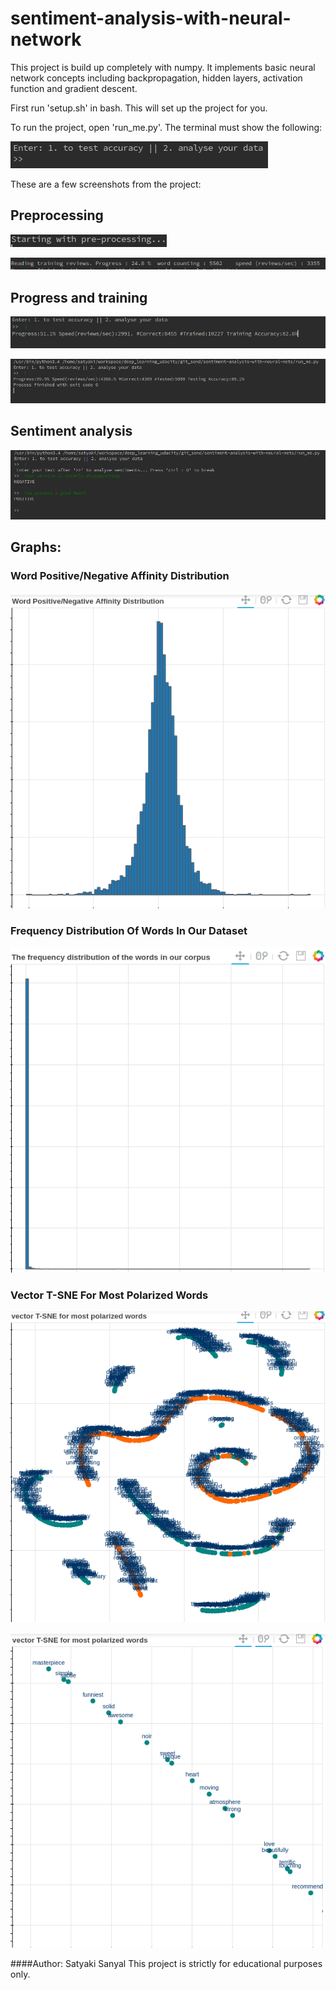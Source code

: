 # sentiment-analysis-with-neural-network
This project is build up completely with numpy.
It implements basic neural network concepts including backpropagation,
hidden layers, activation function and gradient descent.

First run 'setup.sh' in bash. This will set up the project for you.

To run the project, open 'run_me.py'. The terminal must show the following:

![Terminal screen_1](https://github.com/Satyaki0924/sentiment-analysis-with-neural-network/blob/master/res/pr2.1.png?raw=true "Terminal1")

These are a few screenshots from the project:

## Preprocessing

![Terminal screen_2](https://github.com/Satyaki0924/sentiment-analysis-with-neural-network/blob/master/res/pr2.2.png?raw=true "Terminal2")

![Terminal screen_3](https://github.com/Satyaki0924/sentiment-analysis-with-neural-network/blob/master/res/pr.2.3.png?raw=true "Terminal3")

## Progress and training

![Terminal screen_5](https://github.com/Satyaki0924/sentiment-analysis-with-neural-network/blob/master/res/pr.2.5.png?raw=true "Terminal5")

![Terminal screen_6](https://github.com/Satyaki0924/sentiment-analysis-with-neural-network/blob/master/res/pr.2.6.png?raw=true "Terminal6")

## Sentiment analysis

![Terminal screen_7](https://github.com/Satyaki0924/sentiment-analysis-with-neural-network/blob/master/res/pr.2.7.png?raw=true "Terminal7")

## Graphs:

### Word Positive/Negative Affinity Distribution

![Graph screen_1](https://github.com/Satyaki0924/sentiment-analysis-with-neural-network/blob/master/res/pr.graph.1.png?raw=true "Graph1")

### Frequency Distribution Of Words In Our Dataset

![Graph screen_2](https://github.com/Satyaki0924/sentiment-analysis-with-neural-network/blob/master/res/pr.graph.2.png?raw=true "Graph2")

### Vector T-SNE For Most Polarized Words

![Graph screen_3](https://github.com/Satyaki0924/sentiment-analysis-with-neural-network/blob/master/res/pr.graph.3.png?raw=true "Graph3")

![Graph screen_4](https://github.com/Satyaki0924/sentiment-analysis-with-neural-network/blob/master/res/pr.graph.4.png?raw=true "Graph4")

####Author: Satyaki Sanyal
This project is strictly for educational purposes only.
